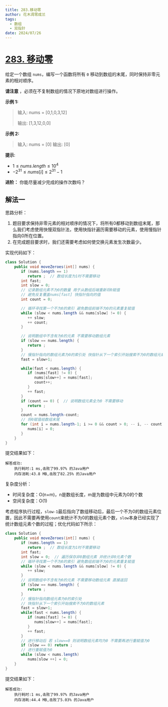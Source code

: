 ```yaml
---
title: 283.移动零
author: 花木凋零成兰
tags:
  - 数组
  - 双指针
date: 2024/07/26
---
```



# [283. 移动零](https://leetcode.cn/problems/move-zeroes/description/)

给定一个数组 `nums`，编写一个函数将所有 `0` 移动到数组的末尾，同时保持非零元素的相对顺序。

**请注意** ，必须在不复制数组的情况下原地对数组进行操作。

**示例 1:**


> 输入: nums = [0,1,0,3,12]
> 
> 输出: [1,3,12,0,0]


**示例 2:**

> 输入: nums = [0]
> 输出: [0]

**提示**:

- $1 \leq nums.length \leq 10^4$
- ${-2}^{31} \leq nums[i] \leq 2^{31} - 1$

**进阶：** 你能尽量减少完成的操作次数吗？

## 解法一

思路分析：

1. 题目要求保持非零元素的相对顺序的情况下，将所有0都移动到数组末尾，那么我们考虑使用快慢双指针法，使用快指针遍历需要移动的元素，使用慢指针指向0所在位置。
2. 在完成题目要求时，我们还需要考虑如何使交换元素发生次数最少。

实现代码如下：

```java
class Solution {
    public void moveZeroes(int[] nums) {
       if (nums.length == 1)
          return ;  // 数组长度为1时不需要移动
       int fast;
       int slow = 0;
       // 记录数组元素不为0的数量 用于从数组后端重新将0赋值
       // 避免反复覆盖nums[fast] 快指针指向的值
       int count = 0;

       // 循环寻找第一个不为0的索引 避免数组前端不为0的元素重复赋值
       while (slow < nums.length && nums[slow] != 0) {
          ++ slow;
          ++ count;
       }

       // 说明数组中不含有为0的元素 不需要移动数组元素
       if (slow == nums.length) {
          return ;
       }
       // 慢指针指向的数组元素为0的索引处 快指针从下一个索引开始搜索不为0的数组元素
       fast = slow+1;

       while(fast < nums.length) {
          if (nums[fast] != 0) {
             nums[slow++] = nums[fast];
             count++;
          }
          ++ fast;
       }
       if (count == 0) {  // 说明数组元素全为0 不需要移动
          return ;
       }
       count = nums.length-count;
       // 将0赋值给数组末尾
       for (int i = nums.length-1; i >= 0 && count > 0; -- i, -- count) {
          nums[i] = 0;
       }
    }
}
```

提交结果如下：

```text
解答成功:
	执行耗时:1 ms,击败了99.97% 的Java用户
	内存消耗:43.8 MB,击败了82.25% 的Java用户
```

复杂度分析：

- 时间复杂度：O(n+m)，n是数组长度，m是为数组中元素为0的个数
- 空间复杂度：O(1)

考虑程序执行过程，`slow-1`最后指向了数组移动后，最后一个不为0的数组元素位置，因此不需要再使用`count`来统计不为0的数组元素个数，`slow`本身已经实现了统计数组元素个数的过程；优化代码如下所示：

```java
class Solution {
    public void moveZeroes(int[] nums) {
       if (nums.length == 1)
          return ;  // 数组长度为1时不需要移动
       int fast;
       int slow = 0;  // 遍历保存非0数组元素 并统计非0元素个数
       // 循环寻找第一个不为0的索引 避免数组前端不为0的元素重复赋值
       while (slow < nums.length && nums[slow] != 0) {
          ++ slow;
       }
       // 说明数组中不含有为0的元素 不需要移动数组元素 直接返回
       if (slow == nums.length) {
          return ;
       }
       // 慢指针指向数组元素为0的索引处
       // 快指针从下一个索引开始搜索不为0的数组元素
       fast = slow+1;
       while(fast < nums.length) {
          if (nums[fast] != 0) {
             nums[slow++] = nums[fast];
          }
          ++ fast;
       }
       // 进行移动后 若 slow==0 则说明数组元素均为0 不需要再进行重赋值为0
       if (slow == 0) return ;
       // 进行重赋值为0
       while (slow < nums.length)
          nums[slow ++] = 0;
    }
}
```

提交结果如下：

```text
解答成功:
	执行耗时:1 ms,击败了99.97% 的Java用户
	内存消耗:44.4 MB,击败了5.03% 的Java用户
```

